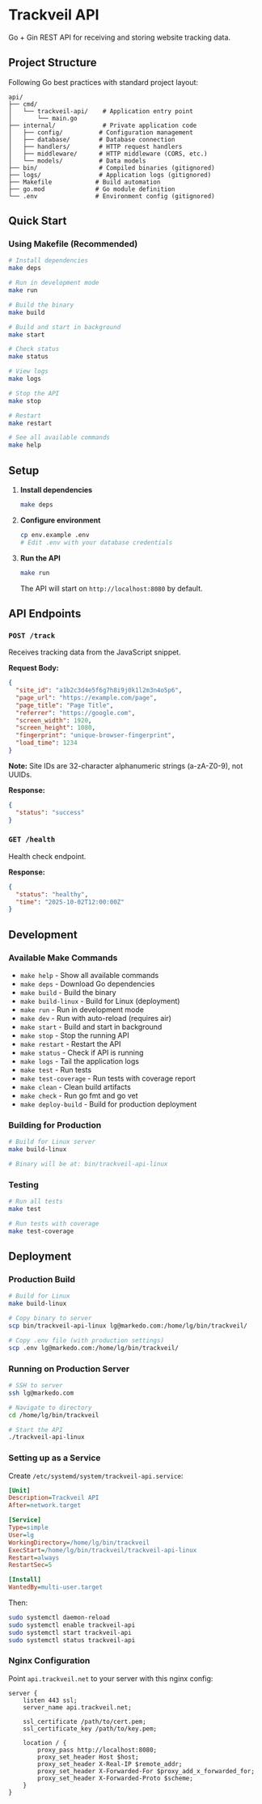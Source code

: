 # Trackveil API

Go + Gin REST API for receiving and storing website tracking data.

## Project Structure

Following Go best practices with standard project layout:

```
api/
├── cmd/
│   └── trackveil-api/    # Application entry point
│       └── main.go
├── internal/             # Private application code
│   ├── config/          # Configuration management
│   ├── database/        # Database connection
│   ├── handlers/        # HTTP request handlers
│   ├── middleware/      # HTTP middleware (CORS, etc.)
│   └── models/          # Data models
├── bin/                 # Compiled binaries (gitignored)
├── logs/                # Application logs (gitignored)
├── Makefile            # Build automation
├── go.mod              # Go module definition
└── .env                # Environment config (gitignored)
```

## Quick Start

### Using Makefile (Recommended)

```bash
# Install dependencies
make deps

# Run in development mode
make run

# Build the binary
make build

# Build and start in background
make start

# Check status
make status

# View logs
make logs

# Stop the API
make stop

# Restart
make restart

# See all available commands
make help
```

## Setup

1. **Install dependencies**
   ```bash
   make deps
   ```

2. **Configure environment**
   ```bash
   cp env.example .env
   # Edit .env with your database credentials
   ```

3. **Run the API**
   ```bash
   make run
   ```

   The API will start on `http://localhost:8080` by default.

## API Endpoints

### `POST /track`
Receives tracking data from the JavaScript snippet.

**Request Body:**
```json
{
  "site_id": "a1b2c3d4e5f6g7h8i9j0k1l2m3n4o5p6",
  "page_url": "https://example.com/page",
  "page_title": "Page Title",
  "referrer": "https://google.com",
  "screen_width": 1920,
  "screen_height": 1080,
  "fingerprint": "unique-browser-fingerprint",
  "load_time": 1234
}
```

**Note:** Site IDs are 32-character alphanumeric strings (a-zA-Z0-9), not UUIDs.

**Response:**
```json
{
  "status": "success"
}
```

### `GET /health`
Health check endpoint.

**Response:**
```json
{
  "status": "healthy",
  "time": "2025-10-02T12:00:00Z"
}
```

## Development

### Available Make Commands

- `make help` - Show all available commands
- `make deps` - Download Go dependencies
- `make build` - Build the binary
- `make build-linux` - Build for Linux (deployment)
- `make run` - Run in development mode
- `make dev` - Run with auto-reload (requires air)
- `make start` - Build and start in background
- `make stop` - Stop the running API
- `make restart` - Restart the API
- `make status` - Check if API is running
- `make logs` - Tail the application logs
- `make test` - Run tests
- `make test-coverage` - Run tests with coverage report
- `make clean` - Clean build artifacts
- `make check` - Run go fmt and go vet
- `make deploy-build` - Build for production deployment

### Building for Production
```bash
# Build for Linux server
make build-linux

# Binary will be at: bin/trackveil-api-linux
```

### Testing
```bash
# Run all tests
make test

# Run tests with coverage
make test-coverage
```

## Deployment

### Production Build

```bash
# Build for Linux
make build-linux

# Copy binary to server
scp bin/trackveil-api-linux lg@markedo.com:/home/lg/bin/trackveil/

# Copy .env file (with production settings)
scp .env lg@markedo.com:/home/lg/bin/trackveil/
```

### Running on Production Server

```bash
# SSH to server
ssh lg@markedo.com

# Navigate to directory
cd /home/lg/bin/trackveil

# Start the API
./trackveil-api-linux
```

### Setting up as a Service

Create `/etc/systemd/system/trackveil-api.service`:

```ini
[Unit]
Description=Trackveil API
After=network.target

[Service]
Type=simple
User=lg
WorkingDirectory=/home/lg/bin/trackveil
ExecStart=/home/lg/bin/trackveil/trackveil-api-linux
Restart=always
RestartSec=5

[Install]
WantedBy=multi-user.target
```

Then:
```bash
sudo systemctl daemon-reload
sudo systemctl enable trackveil-api
sudo systemctl start trackveil-api
sudo systemctl status trackveil-api
```

### Nginx Configuration

Point `api.trackveil.net` to your server with this nginx config:

```nginx
server {
    listen 443 ssl;
    server_name api.trackveil.net;

    ssl_certificate /path/to/cert.pem;
    ssl_certificate_key /path/to/key.pem;

    location / {
        proxy_pass http://localhost:8080;
        proxy_set_header Host $host;
        proxy_set_header X-Real-IP $remote_addr;
        proxy_set_header X-Forwarded-For $proxy_add_x_forwarded_for;
        proxy_set_header X-Forwarded-Proto $scheme;
    }
}
```

